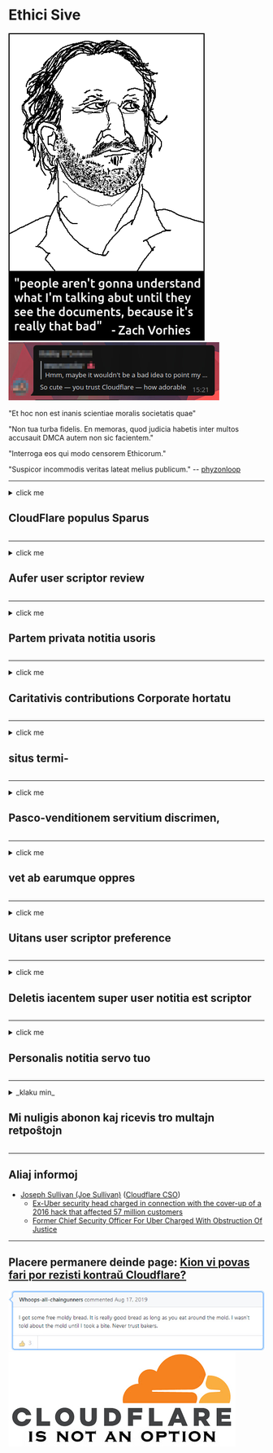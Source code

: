 # Ethici Sive

![](../image/itsreallythatbad.jpg)
![](../image/telegram/c81238387627b4bfd3dcd60f56d41626.jpg)

"Et hoc non est inanis scientiae moralis societatis quae"

"Non tua turba fidelis. En memoras, quod judicia habetis inter multos accusauit DMCA autem non sic facientem."

"Interroga eos qui modo censorem Ethicorum."

"Suspicor incommodis veritas lateat melius publicum."  -- [phyzonloop](https://twitter.com/phyzonloop)


---


<details>
<summary>click me

## CloudFlare populus Sparus
</summary>


Cloudflare mittit ad spam emails Cloudflare non-users.

- Cooptati pariter et qui Ive 's Subscribers mittere in tantum emails
- Cum autem dicat: usor 'subsisto ", nolite ergo mittens inscriptio

Est enim simplex. Cloudflare sed non curant.
Potest prohibere usura suum servitium, vel spammers dixit Cloudflare omnis populus stationis eorum.
Quid prohibere potest ut non Cloudflare Cloudflare activum?


| 🖼 | 🖼 |
| --- | --- |
| ![](../image/cfspam01.jpg) | ![](../image/cfspam03.jpg) |
| ![](../image/cfspam02.jpg) | ![](../image/cfspambrittany.jpg)<br>![](../image/cfspamtwtr.jpg) |

</details>

---

<details>
<summary>click me

## Aufer user scriptor review
</summary>


Cloudflare censoria usurpans recensiones negans.
Si post anti-Cloudflare litterae a Aliquam, vobis habere forte ut responsum ab Cloudflare employee per 'Non est,' non 'nuntium.
Si quis post negativam review site reviews et censorem et probabo.


| 🖼 | 🖼 |
| --- | --- |
| ![](../image/cfcenrev_01.jpg)<br>![](../image/cfcenrev_02.jpg) | ![](../image/cfcenrev_03.jpg) |

</details>

---

<details>
<summary>click me

## Partem privata notitia usoris
</summary>


Cloudflare vexationes, est magnum problema.
Cloudflare shares personale notitia est queri de eo, qui hosted sites.
Quod interdum quaeritur non venerandum tuum verum id providere.
Si tu non volo impetro vexati expugnavit, vel occidit swatted, tu melius manere a Cloudflared websites.


| 🖼 | 🖼 |
| --- | --- |
| ![](../image/cfdox_what.jpg) | ![](../image/cfdox_swat.jpg) |
| ![](../image/cfdox_kill.jpg) | ![](../image/cfdox_threat.jpg) |
| ![](../image/cfdox_dox.jpg) | ![](../image/cfdox_ex1.jpg)<br>![](../image/cfdox_ex2.jpg) |

</details>

---

<details>
<summary>click me

## Caritativis contributions Corporate hortatu
</summary>


Caritativis contributions CloudFlare non petendo.
Horribiliter, quod suus 'an satis esset American universitatis petere non-lucrum organizationibus quod caritas non causetur a latere.
Si similis consequat vel aliorum tereret tempus ut ex aequo ad speres Cloudflare elit.


![](../image/cfdonate.jpg)

</details>

---

<details>
<summary>click me

## situs termi-
</summary>


Quid si vestri site descendit repente
Sunt qui tradit Cloudflare deleting is user scriptor configuratione vel servitium sine intermissione agens praedictum: tacite.
Nos suadeant vobis invenire meliorem provisor.

![](../image/cftmnt.jpg)

</details>

---

<details>
<summary>click me

## Pasco-venditionem servitium discrimen,
</summary>


Firefox cum usura qui dat nuptum adversum CloudFlare preponendos existimant, ut curatio est non-users de Tor-Pasco per Tor.
Kessinger users qui vere liber JavaScript exsecutionem huius actus denegare non-hostile, etiam accipere.
Et hoc network accessum inæqualitas adeo parva est, et neutralitatis in abusu et ex abusu potestatis.

![](../image/browdifftbcx.gif)

- Reliquit: Tor Pasco, Recte: Chrome. IP oratio eiusdem.

![](../image/browserdiff.jpg)

- Reliquit: Tor Pasco Javascript Disabled, CRUSTULUM Enabled
- Recte: Chrome JavaScript enabled, CRUSTULUM Disabled

![](../image/cfsiryoublocked.jpg)

- QuteBrowser (minor pasco) Nabu absque (Clearnet IP)

| ***pasco*** | ***aditus curatio*** |
| --- | --- |
| Tor Browser (JavaScript enabled) | licet aditum |
| Firefox (JavaScript enabled) | excepta obvius |
| Chromium (JavaScript enabled) | excepta obvius |
| Chromium or Firefox (Javascript erret) | aditus denegatus |
| Chromium or Firefox (crustulum debilitatum) | aditus denegatus |
| QuteBrowser | aditus denegatus |
| lynx | aditus denegatus |
| w3m | aditus denegatus |
| wget | aditus denegatus |


Quare non est utor Google button provocatione facile solvere?

Ita, ibi est ipsum audio, sed non semper opus super Tor.
Vos erit autem hoc si vos click:

```
Mox iterum conare
Aut vestri network computatrum potest automated mitto queries.
Users nostra tueri non potest aliquid fieri elit.
Visita nos pro magis details pagina adiutorii
```

</details>

---

<details>
<summary>click me

## vet ab earumque oppres
</summary>


Suffragii in US Secretarius Status civitatibus subcriptio ad suffragium per ultimately scriptor website, in statum suae residentiae.
Republican-imperium officiis Secretarius publica capessenda re publica Francogallica a SUFFRAGATOR earumque oppres Secretarius scriptor website per Cloudflare.
Cloudflare adversum scriptor curatio de Tor users, ut suo loco MITM centralized parte global cura, et detrimentum sui partes futurum suffragii altiore facit invito ad subcriptio.
Tendunt in liberales maxime secretum embrace.
Voter registration formae sensitivo colligunt de notitia rei publicae; incumbens in SUFFRAGATOR, oratio personalis corporalis, securitati sociali numeri, et diem nativitatis.
Most publice available notitia, quae restant adhuc de civitatibus solum facere, sed omnia quae videt Cloudflare notitia cum libris mentio est aliquis voto.

Nota quod charta non praevalet Cloudflare adnotatione notitia Secretarius Status, quia ingressum virgam operarios erit verisimile utor to website Cloudflare intrare data.

| 🖼 | 🖼 |
| --- | --- |
| ![](../image/cfvotm_01.jpg) | ![](../image/cfvotm_02.jpg) |

- Suffragiorum colligens website pro Change.org celebre est, et faciet.
“incipiens ubique bella movens fautores et factores negotio consilium agitare solutiones.”
Infeliciter, multis potest inspicere change.org omnino agere debet de in filter Cloudflare.
Quot signat obstruetur petitionem sic excludis a politico processus.
Per aliud remedium non-cloudflared platform ut OpenPetition adjuvat quaestionem.

| 🖼 | 🖼 |
| --- | --- |
| ![](../image/changeorgasn.jpg) | ![](../image/changeorgtor.jpg) |

- Cloudflare scriptor "Athenienses Project" offerre liberum coeptis statu-gradu praesidio ad electionem locorum et websites.
Et ait: "SUFFRAGATOR registration et notitia electionis eorum illorum potest accedere," sed hoc est mendacium quod multi non solum browse in omni situ.

</details>

---

<details>
<summary>click me

## Uitans user scriptor preference
</summary>


Opt- si aliquid, ut nihil speres inscriptio est.
Cloudflare ignorare user scriptor preference, et tertia pars ad participes notitia mos est scriptor corporations sine consensu.
Si vos erant 'usus liberi eorum consilii, quod aliquando petendo tibi emere menstruam subscriptione ad mittere email.

![](../image/cfviopl_tp.jpg)

</details>

---

<details>
<summary>click me

## Deletis iacentem super user notitia est scriptor
</summary>


Secundum haec, ex cloudflare mos est scriptor blog, Cloudflare mentiri Deletis circa rationum.
Iam in diebus, quot societates servo tuo post te notitia remotum, vel claudi in ratione vestra.
Societates plus boni facere mention super eam in secretum consilium.
Cloudflare? No.

```
2019-08-05 Dixissent me moverunt CloudFlare confirmatio mea.
2019-10-02 Et accepi a CloudFlare inscriptio ", quod mos sum"
```

Cloudflare nesciebant de verbo "aufero".
Si vere remotum sit, ex causa quod mos obtinuit, et inscriptio?
Necnon et illud Cloudflare secretum consilium est circa ea mentionem non facit.

```
Eorum novum consilium secretum notitia does not Africano ullam mentionem habet extremi iuris intercessione retinendi, quia per annum.
```

![](../image/cfviopl_notdel.jpg)

Quomodo potestis vos credere Cloudflare si autem consilium secretum suum mendacium?

</details>

---

<details>
<summary>click me

## Personalis notitia servo tuo
</summary>


Deletis Cloudflare propter dura elit.

```
Submit sit tessera firmamentum quod per "Ratio" genus,
propter verba requirimus deletionem in corpore.
Et non necesse habetis fidem pecto domains aut coniuncta vestram petentes, ad deletionem ante.
```

Et confirmationis accipere id quis.

![](../image/cf_deleteandkeep.jpg)

"Nos coepi tradere tibi deletionem petitionem aliquid" sed "Nos autem propria pergere ad repono vestri notitia".

Vos "fide" hoc?

</details>

---

<details>
<summary>_klaku min_

## Mi nuligis abonon kaj ricevis tro multajn retpoŝtojn
</summary>


La uzanto nuligis sian 'Cloudflare stream' abonon kaj li ricevas retpoŝtajn memorigilojn ĉiutage por rememorigi lin pri nuligita abono.
Ne estas malaprobita butono. Kiel vi ĉesas ĉi tiun frenezon?

![](../image/barrageemailcancelsubscription.jpg)

Cloudflare diris al ĉi tiu uzanto kontakti subtenteamo kaj peti ĉiujn viajn enhavojn forigi.

- [t](https://web.archive.org/web/20210412165334/https://twitter.com/JohnHaldson/status/1381651569247088650)

</details>

---

## Aliaj informoj

- [Joseph Sullivan (Joe Sullivan)](../cloudflare_inc/cloudflare_members.md) ([Cloudflare CSO](https://twitter.com/eastdakota/status/1296522269313785862))
  - [Ex-Uber security head charged in connection with the cover-up of a 2016 hack that affected 57 million customers](https://www.businessinsider.com/uber-data-hack-security-head-joe-sullivan-charged-cover-up-2020-8)
  - [Former Chief Security Officer For Uber Charged With Obstruction Of Justice](https://www.justice.gov/usao-ndca/pr/former-chief-security-officer-uber-charged-obstruction-justice)


---

## Placere permanere deinde page:   [Kion vi povas fari por rezisti kontraŭ Cloudflare?](la.action.md)

![](../image/freemoldybread.jpg)
![](../image/cfisnotanoption.jpg)

